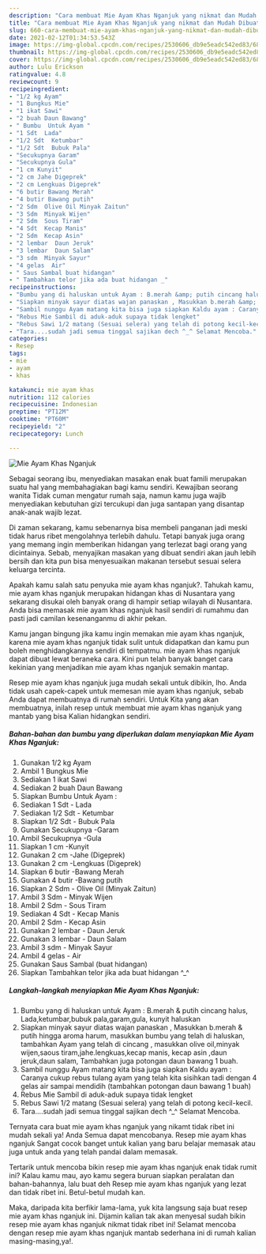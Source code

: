 ```yaml
---
description: "Cara membuat Mie Ayam Khas Nganjuk yang nikmat dan Mudah Dibuat"
title: "Cara membuat Mie Ayam Khas Nganjuk yang nikmat dan Mudah Dibuat"
slug: 660-cara-membuat-mie-ayam-khas-nganjuk-yang-nikmat-dan-mudah-dibuat
date: 2021-02-12T01:34:53.543Z
image: https://img-global.cpcdn.com/recipes/2530606_db9e5eadc542ed83/680x482cq70/mie-ayam-khas-nganjuk-foto-resep-utama.jpg
thumbnail: https://img-global.cpcdn.com/recipes/2530606_db9e5eadc542ed83/680x482cq70/mie-ayam-khas-nganjuk-foto-resep-utama.jpg
cover: https://img-global.cpcdn.com/recipes/2530606_db9e5eadc542ed83/680x482cq70/mie-ayam-khas-nganjuk-foto-resep-utama.jpg
author: Lulu Erickson
ratingvalue: 4.8
reviewcount: 9
recipeingredient:
- "1/2 kg Ayam"
- "1 Bungkus Mie"
- "1 ikat Sawi"
- "2 buah Daun Bawang"
- " Bumbu  Untuk Ayam "
- "1 Sdt  Lada"
- "1/2 Sdt  Ketumbar"
- "1/2 Sdt  Bubuk Pala"
- "Secukupnya Garam"
- "Secukupnya Gula"
- "1 cm Kunyit"
- "2 cm Jahe Digeprek"
- "2 cm Lengkuas Digeprek"
- "6 butir Bawang Merah"
- "4 butir Bawang putih"
- "2 Sdm  Olive Oil Minyak Zaitun"
- "3 Sdm  Minyak Wijen"
- "2 Sdm  Sous Tiram"
- "4 Sdt  Kecap Manis"
- "2 Sdm  Kecap Asin"
- "2 lembar  Daun Jeruk"
- "3 lembar  Daun Salam"
- "3 sdm  Minyak Sayur"
- "4 gelas  Air"
- " Saus Sambal buat hidangan"
- " Tambahkan telor jika ada buat hidangan _"
recipeinstructions:
- "Bumbu yang di haluskan untuk Ayam : B.merah &amp; putih cincang halus, Lada,ketumbar,bubuk pala,garam,gula, kunyit haluskan"
- "Siapkan minyak sayur diatas wajan panaskan , Masukkan b.merah &amp; putih hingga aroma harum, masukkan bumbu yang telah di haluskan, tambahkan Ayam yang telah di cincang , masukkan olive oil,minyak wijen,saous tiram,jahe.lengkuas,kecap manis, kecap asin ,daun jeruk,daun salam, Tambahkan juga potongan daun bawang 1 buah."
- "Sambil nunggu Ayam matang kita bisa juga siapkan Kaldu ayam : Caranya cukup rebus tulang ayam yang telah kita sisihkan tadi dengan 4 gelas air sampai mendidih (tambahkan potongan daun bawang 1 buah)"
- "Rebus Mie Sambil di aduk-aduk supaya tidak lengket"
- "Rebus Sawi 1/2 matang (Sesuai selera) yang telah di potong kecil-kecil."
- "Tara....sudah jadi semua tinggal sajikan dech ^_^ Selamat Mencoba."
categories:
- Resep
tags:
- mie
- ayam
- khas

katakunci: mie ayam khas 
nutrition: 112 calories
recipecuisine: Indonesian
preptime: "PT12M"
cooktime: "PT60M"
recipeyield: "2"
recipecategory: Lunch

---
```



![Mie Ayam Khas Nganjuk](https://img-global.cpcdn.com/recipes/2530606_db9e5eadc542ed83/680x482cq70/mie-ayam-khas-nganjuk-foto-resep-utama.jpg)

Sebagai seorang ibu, menyediakan masakan enak buat famili merupakan suatu hal yang membahagiakan bagi kamu sendiri. Kewajiban seorang  wanita Tidak cuman mengatur rumah saja, namun kamu juga wajib menyediakan kebutuhan gizi tercukupi dan juga santapan yang disantap anak-anak wajib lezat.

Di zaman  sekarang, kamu sebenarnya bisa membeli panganan jadi meski tidak harus ribet mengolahnya terlebih dahulu. Tetapi banyak juga orang yang memang ingin memberikan hidangan yang terlezat bagi orang yang dicintainya. Sebab, menyajikan masakan yang dibuat sendiri akan jauh lebih bersih dan kita pun bisa menyesuaikan makanan tersebut sesuai selera keluarga tercinta. 



Apakah kamu salah satu penyuka mie ayam khas nganjuk?. Tahukah kamu, mie ayam khas nganjuk merupakan hidangan khas di Nusantara yang sekarang disukai oleh banyak orang di hampir setiap wilayah di Nusantara. Anda bisa memasak mie ayam khas nganjuk hasil sendiri di rumahmu dan pasti jadi camilan kesenanganmu di akhir pekan.

Kamu jangan bingung jika kamu ingin memakan mie ayam khas nganjuk, karena mie ayam khas nganjuk tidak sulit untuk didapatkan dan kamu pun boleh menghidangkannya sendiri di tempatmu. mie ayam khas nganjuk dapat dibuat lewat beraneka cara. Kini pun telah banyak banget cara kekinian yang menjadikan mie ayam khas nganjuk semakin mantap.

Resep mie ayam khas nganjuk juga mudah sekali untuk dibikin, lho. Anda tidak usah capek-capek untuk memesan mie ayam khas nganjuk, sebab Anda dapat membuatnya di rumah sendiri. Untuk Kita yang akan membuatnya, inilah resep untuk membuat mie ayam khas nganjuk yang mantab yang bisa Kalian hidangkan sendiri.

<!--inarticleads1-->

##### Bahan-bahan dan bumbu yang diperlukan dalam menyiapkan Mie Ayam Khas Nganjuk:

1. Gunakan 1/2 kg Ayam
1. Ambil 1 Bungkus Mie
1. Sediakan 1 ikat Sawi
1. Sediakan 2 buah Daun Bawang
1. Siapkan  Bumbu  Untuk Ayam :
1. Sediakan 1 Sdt - Lada
1. Sediakan 1/2 Sdt - Ketumbar
1. Siapkan 1/2 Sdt - Bubuk Pala
1. Gunakan Secukupnya -Garam
1. Ambil Secukupnya -Gula
1. Siapkan 1 cm -Kunyit
1. Gunakan 2 cm -Jahe (Digeprek)
1. Gunakan 2 cm -Lengkuas (Digeprek)
1. Siapkan 6 butir -Bawang Merah
1. Gunakan 4 butir -Bawang putih
1. Siapkan 2 Sdm - Olive Oil (Minyak Zaitun)
1. Ambil 3 Sdm - Minyak Wijen
1. Ambil 2 Sdm - Sous Tiram
1. Sediakan 4 Sdt - Kecap Manis
1. Ambil 2 Sdm - Kecap Asin
1. Gunakan 2 lembar - Daun Jeruk
1. Gunakan 3 lembar - Daun Salam
1. Ambil 3 sdm - Minyak Sayur
1. Ambil 4 gelas - Air
1. Gunakan  Saus Sambal (buat hidangan)
1. Siapkan  Tambahkan telor jika ada buat hidangan ^_^




<!--inarticleads2-->

##### Langkah-langkah menyiapkan Mie Ayam Khas Nganjuk:

1. Bumbu yang di haluskan untuk Ayam : B.merah &amp; putih cincang halus, Lada,ketumbar,bubuk pala,garam,gula, kunyit haluskan
1. Siapkan minyak sayur diatas wajan panaskan , Masukkan b.merah &amp; putih hingga aroma harum, masukkan bumbu yang telah di haluskan, tambahkan Ayam yang telah di cincang , masukkan olive oil,minyak wijen,saous tiram,jahe.lengkuas,kecap manis, kecap asin ,daun jeruk,daun salam, Tambahkan juga potongan daun bawang 1 buah.
1. Sambil nunggu Ayam matang kita bisa juga siapkan Kaldu ayam : Caranya cukup rebus tulang ayam yang telah kita sisihkan tadi dengan 4 gelas air sampai mendidih (tambahkan potongan daun bawang 1 buah)
1. Rebus Mie Sambil di aduk-aduk supaya tidak lengket
1. Rebus Sawi 1/2 matang (Sesuai selera) yang telah di potong kecil-kecil.
1. Tara....sudah jadi semua tinggal sajikan dech ^_^ Selamat Mencoba.




Ternyata cara buat mie ayam khas nganjuk yang nikamt tidak ribet ini mudah sekali ya! Anda Semua dapat mencobanya. Resep mie ayam khas nganjuk Sangat cocok banget untuk kalian yang baru belajar memasak atau juga untuk anda yang telah pandai dalam memasak.

Tertarik untuk mencoba bikin resep mie ayam khas nganjuk enak tidak rumit ini? Kalau kamu mau, ayo kamu segera buruan siapkan peralatan dan bahan-bahannya, lalu buat deh Resep mie ayam khas nganjuk yang lezat dan tidak ribet ini. Betul-betul mudah kan. 

Maka, daripada kita berfikir lama-lama, yuk kita langsung saja buat resep mie ayam khas nganjuk ini. Dijamin kalian tak akan menyesal sudah bikin resep mie ayam khas nganjuk nikmat tidak ribet ini! Selamat mencoba dengan resep mie ayam khas nganjuk mantab sederhana ini di rumah kalian masing-masing,ya!.

